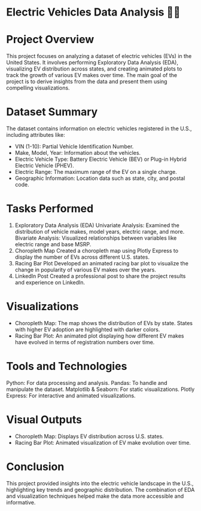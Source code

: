# Electric Vehicles Data Analysis 🚗🔋
# Project Overview
This project focuses on analyzing a dataset of electric vehicles (EVs) in the United States. It involves performing Exploratory Data Analysis (EDA), visualizing EV distribution across states, and creating animated plots to track the growth of various EV makes over time. The main goal of the project is to derive insights from the data and present them using compelling visualizations.

# Dataset Summary
The dataset contains information on electric vehicles registered in the U.S., including attributes like:

- VIN (1-10): Partial Vehicle Identification Number.
- Make, Model, Year: Information about the vehicles.
- Electric Vehicle Type: Battery Electric Vehicle (BEV) or Plug-in Hybrid Electric Vehicle (PHEV).
- Electric Range: The maximum range of the EV on a single charge.
- Geographic Information: Location data such as state, city, and postal code.
# Tasks Performed
1. Exploratory Data Analysis (EDA)
Univariate Analysis: Examined the distribution of vehicle makes, model years, electric range, and more.
Bivariate Analysis: Visualized relationships between variables like electric range and base MSRP.
2. Choropleth Map
Created a choropleth map using Plotly Express to display the number of EVs across different U.S. states.
3. Racing Bar Plot
Developed an animated racing bar plot to visualize the change in popularity of various EV makes over the years.
4. LinkedIn Post
Created a professional post to share the project results and experience on LinkedIn.
# Visualizations
  - Choropleth Map: The map shows the distribution of EVs by state. States with higher EV adoption are highlighted with darker colors.
  - Racing Bar Plot: An animated plot displaying how different EV makes have evolved in terms of registration numbers over time.

# Tools and Technologies
Python: For data processing and analysis.
Pandas: To handle and manipulate the dataset.
Matplotlib & Seaborn: For static visualizations.
Plotly Express: For interactive and animated visualizations.

# Visual Outputs
 - Choropleth Map: Displays EV distribution across U.S. states.
 - Racing Bar Plot: Animated visualization of EV make evolution over time.

# Conclusion
  This project provided insights into the electric vehicle landscape in the U.S., highlighting key trends and geographic distribution. The combination of EDA and visualization techniques helped make the data more accessible and informative.

